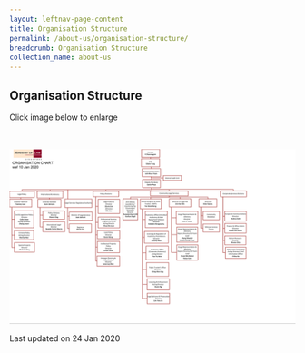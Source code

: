 ```yaml
---
layout: leftnav-page-content
title: Organisation Structure
permalink: /about-us/organisation-structure/
breadcrumb: Organisation Structure
collection_name: about-us
---
```


Organisation Structure
---

Click image below to enlarge
<div class="image">
  <a href="/files/MInlaw_Org_Structure_100120">
    <br>
    <br>
    <img src="/images/MInlaw_Org_Structure_100120.png" title="Organisation Structure" alt="Organisation Structure">
  </a>
</div>

<p class="right-side-updated">Last updated on 24 Jan 2020</p>
